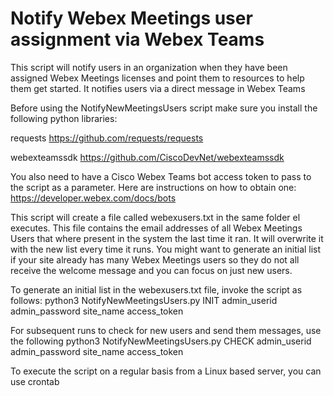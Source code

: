 # Notify Webex Meetings user assignment via Webex Teams

This script will notify users in an organization when they have been assigned Webex Meetings licenses and point
them to resources to help them get started. It notifies users via a direct message in Webex Teams

Before using the NotifyNewMeetingsUsers script make sure you install the following python libraries:

requests  https://github.com/requests/requests

webexteamssdk  https://github.com/CiscoDevNet/webexteamssdk

You also need to have a Cisco Webex Teams bot access token to pass to the script as a parameter. 
Here are instructions on how to obtain one: https://developer.webex.com/docs/bots

This script will create a file called webexusers.txt in the same folder el executes. This file contains
the email addresses of all Webex Meetings Users that where present in the system the last time it ran. 
It will overwrite it with the new list every time it runs. 
You might want to generate an initial list if your site already has many Webex Meetings users so they
do not all receive the welcome message and you can focus on just new users. 

To generate an initial list in the webexusers.txt file, invoke the script as follows:
python3 NotifyNewMeetingsUsers.py INIT admin_userid admin_password site_name access_token

For subsequent runs to check for new users and send them messages, use the following 
python3 NotifyNewMeetingsUsers.py CHECK admin_userid admin_password site_name access_token

To execute the script on a regular basis from a Linux based server, you can use crontab 






